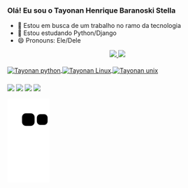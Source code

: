 ### Olá! Eu sou o Tayonan Henrique Baranoski Stella

- 🔭 Estou em busca de um trabalho no ramo da tecnologia
- 🌱 Estou estudando Python/Django
- 😄 Pronouns: Ele/Dele
<div align="center">
  <a href="https://github.com/TayonanStella">
  <img height="180em" src="https://github-readme-stats.vercel.app/api?username=TayonanStella&show_icons=true&theme=dark&include_all_commits=true&count_private=true"/>
  <img height="180em" src="https://github-readme-stats.vercel.app/api/top-langs/?username=TayonanStella&layout=compact&langs_count=7&theme=dark"/>
</div>
  <div style="display: inline_block"><br>
   <img align="center" alt="Tayonan python" height="50" width="60" src="https://cdn.jsdelivr.net/gh/devicons/devicon/icons/python/python-original.svg">
   <img align="center" alt="Tayonan Linux" height="50" width="60" src="https://cdn.jsdelivr.net/gh/devicons/devicon/icons/linux/linux-original.svg">
    <img align="center" alt="Tayonan unix" height="50" width="60" src="https://cdn.jsdelivr.net/gh/devicons/devicon/icons/unix/unix-original.svg"> 
           
          
</div>
 
  ###
 
<div> 
  <a href="https://www.youtube.com/channel/UCxCeZOm76mraZrqp8pt4w8w" target="_blank"><img src="https://img.shields.io/badge/YouTube-FF0000?style=for-the-badge&logo=youtube&logoColor=white" target="_blank"></a>
  <a href="tayonanstella22#7454" target="_blank"><img src="https://img.shields.io/badge/Discord-7289DA?style=for-the-badge&logo=discord&logoColor=white" target="_blank"></a> 
  <a href = "mailto:tayonanstella22@hotmail.com"><img src="https://img.shields.io/badge/-Gmail-%23333?style=for-the-badge&logo=gmail&logoColor=white" target="_blank"></a>
  <a href="https://www.linkedin.com/in/tayonan-henrique-baranoski-stella-16ab61147" target="_blank"><img src="https://img.shields.io/badge/-LinkedIn-%230077B5?style=for-the-badge&logo=linkedin&logoColor=white" target="_blank"></a> 
 
  ![Snake animation](https://github.com/TayonanStella/TayonanStella/blob/output/github-contribution-grid-snake.svg)
 
</div>
  
